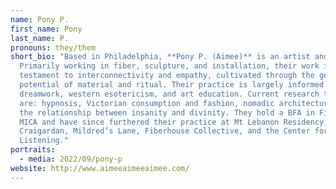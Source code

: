 ```yaml
---
name: Pony P.
first_name: Pony
last_name: P.
pronouns: they/them
short_bio: "Based in Philadelphia, **Pony P. (Aimee)** is an artist and poet.
  Primarily working in fiber, sculpture, and installation, their work is a
  testament to interconnectivity and empathy, cultivated through the gestural
  potential of material and ritual. Their practice is largely informed by
  dreamwork, western esotericism, and art education. Current research topics
  are: hypnosis, Victorian consumption and fashion, nomadic architecture, and
  the relationship between insanity and divinity. They hold a BFA in Fibers from
  MICA and have since furthered their practice at Mt Lebanon Residency,
  Craigardan, Mildred’s Lane, Fiberhouse Collective, and the Center for Deep
  Listening."
portraits:
  - media: 2022/09/pony-p
website: http://www.aimeeaimeeaimee.com/
---
```

